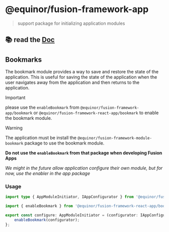 # @equinor/fusion-framework-app

> support package for initializing application modules 

## 📚 read the [Doc](https://equinor.github.io/fusion-framework/)

## Bookmarks

The bookmark module provides a way to save and restore the state of the application. This is useful for saving the state of the application when the user navigates away from the application and then returns to the application.

> [!IMPORTANT]
> please use the `enableBookmark` from  `@equinor/fusion-framework-app/bookmark` or `@equinor/fusion-framework-react-app/bookmark` to enable the bookmark module.

> [!WARNING]
> The application must be install the `@equinor/fusion-framework-module-bookmark` package to use the bookmark module.
> 
> __Do not use the `enableBookmark` from that package when developing Fusion Apps__
>
> _We might in the future allow application configure their own module, but for now, use the enabler in the app package_

### Usage

```ts
import type { AppModuleInitiator, IAppConfigurator } from '@equinor/fusion-framework-react-app';

import { enableBookmark } from '@equinor/fusion-framework-react-app/bookmark';

export const configure: AppModuleInitiator = (configurator: IAppConfigurator) => {
    enableBookmark(configurator);
};
```

